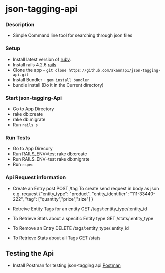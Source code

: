 # json-tagging-api

### Description 
* Simple Command line tool for searching through json files

### Setup
* Install latest version of [ruby](https://www.ruby-lang.org/en/documentation/installation/).
* Install rails 4.2.6 [rails](https://www.digitalocean.com/community/tutorials/how-to-install-ruby-on-rails-on-ubuntu-14-04-using-rvm)
* Clone the app - `git clone https://github.com/akannap1/json-tagging-api.git`
* Install Bundler - `gem install bundler`
* bundle install (Do it in the Current directory)

### Start json-tagging-Api 
* Go to App Directory
* rake db:create 
* rake db:migrate 
* Run `rails s`


### Run Tests 
* Go to App Direcory
* Run RAILS_ENV=test rake db:create
* Run RAILS_ENV=test rake db:migrate
* Run `rspec` 

### Api Request information 

* Create an Entry
post  POST /tag
To create send request in body as json 
e.g. request {"entity_type": "product", "entity_identifier": "111-33440-222", "tag": ["quantity","price","size"] }

* Retreive Entity Tags for an entity
GET /tags/:entity_type/:entity_id

* To Retrieve Stats about a specific Entity type
GET /stats/:entity_type

* To Remove an Entry 
DELETE /tags/:entity_type/:entity_id

* To Retrieve Stats about all Tags
 GET /stats

## Testing the Api 
* Install Postman for testing json-tagging api [Postman](https://www.getpostman.com/)


